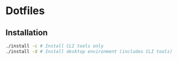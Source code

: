 # Dotfiles

## Installation

```sh
./install -c # Install CLI tools only
./install -d # Install desktop environment (includes CLI tools)
```
